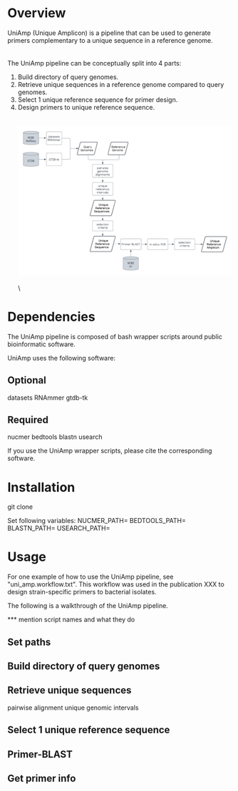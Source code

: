 # Overview
UniAmp (Unique Amplicon) is a pipeline that can be used to generate primers complementary to a unique sequence in a reference genome.
\
\
\
The UniAmp pipeline can be conceptually split into 4 parts:
1. Build directory of query genomes.
2. Retrieve unique sequences in a reference genome compared to query genomes.
3. Select 1 unique reference sequence for primer design.
4. Design primers to unique reference sequence.
\
\
\
![UniAmp](https://github.com/kenscripts/UniAmp/blob/main/UniAmp.v2.png)
\
\
\
# Dependencies
The UniAmp pipeline is composed of bash wrapper scripts around public bioinformatic software. 

UniAmp uses the following software:
## Optional
datasets
RNAmmer
gtdb-tk

## Required
nucmer
bedtools
blastn
usearch

If you use the UniAmp wrapper scripts, please cite the corresponding software.


# Installation
git clone

Set following variables:
NUCMER_PATH=
BEDTOOLS_PATH=
BLASTN_PATH=
USEARCH_PATH=


# Usage
For one example of how to use the UniAmp pipeline, see "uni_amp.workflow.txt". This workflow was used in the publication XXX to design strain-specific primers to bacterial isolates.

The following is a walkthrough of the UniAmp pipeline.


*** mention script names and what they do
## Set paths
## Build directory of query genomes
## Retrieve unique sequences
pairwise alignment
unique genomic intervals
## Select 1 unique reference sequence
## Primer-BLAST
## Get primer info
